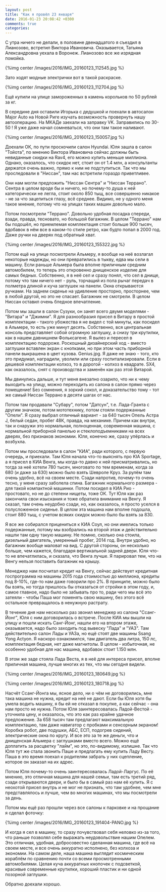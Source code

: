 ```yaml
---
layout: post
title: "Как я провёл 23 января"
date: 2016-01-23 20:08:42 +0300
comments: true
categories: 
---
```

С утра ничего не делали, в половине двенадцатого я съездил в Лианозово, встретил Виктора Ивановича. Оказывается, Татьяна Александровна уехала в Воронеж. Лианозово все же изрядная помойка. 

{%img center /images/2016/IMG_20160123_112545.jpg %}

Зато ходят модные электрички вот в такой раскраске.

{%img center /images/2016/IMG_20160123_112704.jpg %}

Ещё купили на улице замороженных в камень корольков по 50 рублей за кг.
 
В середине дня оставили Игорька с дедушкой и поехали в автосалон Major Auto на Новой Риге изучать возможность провернуть нашу автооперацию. На МКАДе заехали на заправку VK. Заправились по 30-50 ! Я уже даже начал сомневаться, что они там такое наливают.

{%img center /images/2016/IMG_20160123_150057.jpg %}

Доехали ОК, по пути проскочили салон Hyundai. Юля зашла в салон "Тойота", по мнению Виктора Ивановича сейчас должны быть невиданные скидки на Rav4, его можно купить меньше миллиона. Однако, оказалось, что скидок нет, стоит он от 1.4 млн, а консультанты держатся очень важно, прямо к ним не подступиться. Так что мы проследовали в "Ниссан", там нас встретили гораздо приветливее.

Они нам могли предложить "Ниссан Сентра" и "Ниссан Террано". Сентра в целом вроде бы и ничего, но почему-то душа к ней категорически не легла, стоит около 850 тыщ, все совершенно никакое - не за что зацепиться глазу, всё среднее. Видимо, не у одного меня такое мнение, потому что на улицах таких машин довольно мало.

Потом посмотрели "Террано". Довольно удобная посадка спереди, взади, правда, тесновато, но большой багажник. В целом "Террано" нам бы подошёл, но приемлемая комплектация стоит больше 900 тысяч, вдобавок в нём все в каком-то стиле ретро, как будто попал в 2000 год. Даже ручки на дверях под обратный хват.

{%img center /images/2016/IMG_20160123_155322.jpg %}

Потом ещё на улице посмотрели Альмеру, я вообще на неё возлагал некоторые надежды, но они превратились в тыкву, едва мы сели в машину. Если раньше Альмера была вполне приличным средним автомобилем, то теперь это откровенно днищенское изделие для самых бедных. Собственно, я в неё сел и сразу понял, что сел в днище, потому что там ничего нет - руль, торчащий из пола рычаг передач в полметра длиной и куча заглушек на панели. Окна открываются ручками. На заднем сиденье на удивление просторно, просторнее, чем в любой другой, но это не спасает. Багажник не смотрели. В целом Ниссан оставил очень бледное впечатление.

Потом мы зашли в салон Сузуки, он занят всего двумя моделями - "Витара" и "Джимни". Я для разнообразия присел в Витару в простой комплектации - такого убожества я не видел с той минуты, как посидел в Альмере, то есть уже минут десять. Собственно, вся центральная консоль представляет собой огромную заглушку, а снизу три крутилки, как в нашем давнишнем Фольксагене. Я вылез и пересел в комплектацию подороже. Роскошный дизайнерский ход - вместо заглушки вставлен экран с кнопками, но при этом часть приборной панели выкрашена в цвет кузова. Genius.jpg. Я даже не знаю - того, кто это придумал, наградили, уволили или сразу госпитализировали. Если в дешевой комплектации колхоз, то в дорогой - колхоз в квадрате. SX4, как оказалось, снят с производства и заменён как раз этой Витарой. 

Мы двинулись дальше, и тут меня внезапно озарило, что ни к чему выходить на улицу, можно переходить из салона в салон прямо через помещение! Без сомнения, я зоркий сокол, и доказательство тому - тот же самый Ниссан Террано в десяти шагах от нас.

Потом там продавали "Субару", потом "Датсун", т.е. Лада-Гранта с другим значком, потом мототехнику, потом стояли подержанные "Опели". Я сразу выбрал отличный вариант - за 640 тысяч Опель Астра J, белый седан, пробег 48К, правда, на механике. Причем как внутри, так и снаружи это нормальная, полноценная, современная машина, с нормальной приборной панелью и стеклоподъемниками на всех дверях, без признаков экономии. Юля, конечно же, сразу упёрлась и возбухла.

Потом мы проследовали в салон "КИА", ради которого, с первую очередь, и приехали. Там Юля начала что-то выяснять про KIA Sportage, а я присел в КИА Венга, мы когда-то давно к ней присматривались, но тогда за неё хотели 780 тысяч, многовато по тем временам, когда за 680 (и даже за 630) можно было взять Шевроле Круз. За рулём там очень удобно, всё на своем месте. Сзади напротив, почему-то очень тесно, у меня сразу заболела спина. Багажник нормального размера - для такой компактной машинки. Потом посидел в КИА Рио - простовато, но не до степени нищеты, тоже ОК. Тут Юля как раз закончила свои изыскания и тоже обратила внимание на Венгу. Я сказал, там очень неудобно сзади, но, как оказалось, я просто уселся в полусложенное сиденье. В целом эта машина нам вполне подошла, стоит 880 тыщ, с учетом всяких скидок можно было бы взять за 830.

Я все же собирался прицениться к КИА Соул, но они имелись только подержанные, потому мы взобрались на второй этаж и действительно нашли там одну такую машину. Не помню, сколько она стоила, дизельный двигатель, умеренный пробег, 2014 год. Внутри удобно, но багажник вообще маловат на вид. С другой стороны, он несколько больше, чем кажется, благодаря вертикальной задней двери. Юля что-то не впечатлилась, и сказала, что Венга лучше. Я парировал тем, что на Венгу нельзя поставить багажник на крышу.

Менеджер нам посчитал кредит на Венгу, сейчас действует кредитная госпрограмма на машины 2015 года стоимостью до миллиона, кредиты под 8-10%, где-то нам даже говорили про 2%. В принципе, можно было бы взять, но тогда пришлось бы отказаться от стройки в этом году, и, самое главное, надо было не забывать про то, ради чего мы всё это затеяли - чтобы Паша мог поменять свою машину, без этого всё остальное превращалось в ненужную растрату.

В течение дня нам несколько раз звонил менеджер из салона "Ссанг-Йонг", Юля с ним договорилась о встрече. После КИА мы вышли на улицу и пошли искать Санг-Йонг, нашли его на втором этаже, оказывается, надо было заходить под вывеску "Лада" и "УАЗ". Там действительно салон Лады и УАЗа, но ещё стоят две машины Ssang Yong Actyon. Я наскоро ознакомился, там двигатель два литра, 150 лс, комплектация бедная, нет даже магнитолы. В целом - избыточная, не особенно удобная для нас машина, вдобавок стоит 1.150 млн.

В этом же заде стояла Лада Веста, я в неё для интереса присел, вполне приличная машина, лучше многих из тех, что мы сегодня видели.

{%img center /images/2016/IMG_20160123_180649.jpg %}

{%img center /images/2016/IMG_20160123_180718.jpg %}

Насчёт Ссанг-Йонга мы, ясное дело, ни о чём не договорились, мне така машина не нужна, кредит на неё не дают. Если бы Юля хотя бы умела водить машину, я бы ей не отказал в покупке, а как сейчас - она нам просто не нужна. Потом Юля заинтересовалась Ладой-Вестой - уточнила цену, и оказалось, что это как раз крайне удачное предложение. За 658 тысяч там предлагают максимальную комплектацию, там даже навигатор с пробками и сенсорным экраном! Коробка робот, две подушки, АБС, ЕСП, подогрев сидений, электрические окна по кругу. И все это за те же деньги, что и днищенская Альмера с заглушками вместо всего. Можно ещё доплатить за расцветку "лайм", но это, по-видимому, излишне. Так что Юля тут же стала звонить Паше и предлагать ему купить Ладу Весту. Паша в это время поехал к родителям забрать у них сцепление, которое он заказал на их адрес.

Потом Юля почему-то очень заинтересовалась Ладой-Ларгус. По её мнению, это отличная машина для нашей семьи, там есть третий ряд, сзади открываются двери, и было бы в самый раз нам её купить. Я с неохотой присел внутрь и не мог не признать, что там удобнее, чем мне представлялось и лучше, чем во многих машинах, что мы посмотрели за день.

Потом мы ещё раз прошли через все салоны к парковке и на прощание я сделал фоточку:

{%img center /images/2016/IMG_20160123_191404-PANO.jpg %}

И когда я сел в машину, то сразу почувствовал себя неловко из-за того, что раньше позволял себе выражать неудовольствие нашим Опелем. Это отличная, удобная, добросовестно сделанная машина, где всё на своем месте, и все очень аккуратно исполнено, без колхоза и экономии. На самом деле, наша машина выглядит космическим кораблём по сравнению почти со всеми просмотренными автомобилями. Целая куча аккуратных кнопочек с подсветкой, красивые современные крутилки, хороший пластик и ни одной позорной заглушки.

Обратно доехали хорошо.